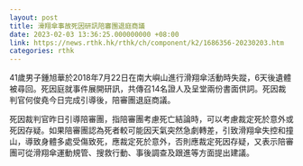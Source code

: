 ```yaml
---
layout: post
title: 滑翔傘事故死因研訊陪審團退庭商議
date: 2023-02-03 13:36:25.000000000 +08:00
link: https://news.rthk.hk/rthk/ch/component/k2/1686356-20230203.htm
categories: rthk
---
```


41歲男子鍾旭華於2018年7月22日在南大嶼山進行滑翔傘活動時失蹤，6天後遺體被尋回。死因庭就事件展開研訊，共傳召14名證人及呈堂兩份書面供詞。死因裁判官何俊堯今日完成引導後，陪審團退庭商議。

死因裁判官昨日引導陪審團，指陪審團考慮死亡結論時，可以考慮裁定死於意外或死因存疑。如果陪審團認為死者較可能因天氣突然急劇轉差，引致滑翔傘失控和撞山，導致身體多處受傷致死，應裁定死於意外，否則應裁定死因存疑，又表示陪審團可從滑翔傘運動規管、搜救行動、事後調查及跟進等方面提出建議。
